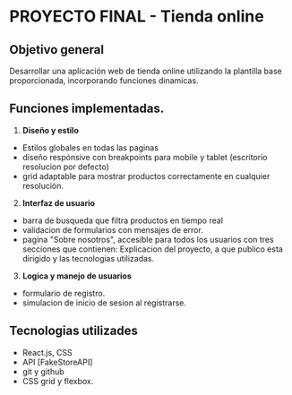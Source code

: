 # PROYECTO FINAL - Tienda online

## Objetivo general

Desarrollar una aplicación web de tienda online utilizando la plantilla base proporcionada, incorporando funciones dinamicas.

## Funciones implementadas.

1.  **Diseño y estilo**

- Estilos globales en todas las paginas
- diseño respónsive con breakpoints para mobile y tablet (escritorio resolucion por defecto)
- grid adaptable para mostrar productos correctamente en cualquier resolución.

2.  **Interfaz de usuario**

- barra de busqueda que filtra productos en tiempo real
- validacion de formularios con mensajes de error.
- pagina "Sobre nosotros", accesible para todos los usuarios con tres secciones que contienen: Explicacion del proyecto, a que publico esta dirigido y las tecnologias utilizadas.

3.  **Logica y manejo de usuarios**

- formulario de registro.
- simulacion de inicio de sesion al registrarse.

## Tecnologias utilizades

- React.js, CSS
- API [FakeStoreAPI]
- git y github
- CSS grid y flexbox.

